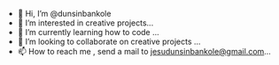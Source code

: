 - 👋 Hi, I’m @dunsinbankole
- 👀 I’m interested in creative projects...
- 🌱 I’m currently learning how to code ...
- 💞️ I’m looking to collaborate on creative projects ...
- 📫 How to reach me , send a mail to jesudunsinbankole@gmail.com...

<!---
dunsinbankole/dunsinbankole is a ✨ special ✨ repository because its `README.md` (this file) appears on your GitHub profile.
You can click the Preview link to take a look at your change.
--->
